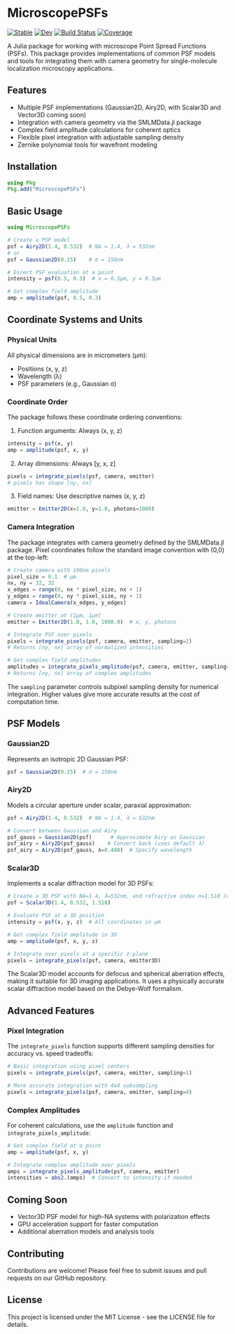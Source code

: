 # MicroscopePSFs

[![Stable](https://img.shields.io/badge/docs-stable-blue.svg)](https://JuliaSMLM.github.io/MicroscopePSFs.jl/stable)
[![Dev](https://img.shields.io/badge/docs-dev-blue.svg)](https://JuliaSMLM.github.io/MicroscopePSFs.jl/dev)
[![Build Status](https://github.com/JuliaSMLM/MicroscopePSFs.jl/actions/workflows/CI.yml/badge.svg?branch=main)](https://github.com/JuliaSMLM/MicroscopePSFs.jl/actions/workflows/CI.yml?query=branch%3Amain)
[![Coverage](https://codecov.io/gh/JuliaSMLM/MicroscopePSFs.jl/branch/main/graph/badge.svg)](https://codecov.io/gh/JuliaSMLM/MicroscopePSFs.jl)

A Julia package for working with microscope Point Spread Functions (PSFs). This package provides implementations of common PSF models and tools for integrating them with camera geometry for single-molecule localization microscopy applications.

## Features

- Multiple PSF implementations (Gaussian2D, Airy2D, with Scalar3D and Vector3D coming soon)
- Integration with camera geometry via the SMLMData.jl package
- Complex field amplitude calculations for coherent optics
- Flexible pixel integration with adjustable sampling density
- Zernike polynomial tools for wavefront modeling

## Installation

```julia
using Pkg
Pkg.add("MicroscopePSFs")
```

## Basic Usage

```julia
using MicroscopePSFs

# Create a PSF model
psf = Airy2D(1.4, 0.532)  # NA = 1.4, λ = 532nm
# or
psf = Gaussian2D(0.15)    # σ = 150nm

# Direct PSF evaluation at a point
intensity = psf(0.5, 0.3)  # x = 0.5μm, y = 0.3μm

# Get complex field amplitude
amp = amplitude(psf, 0.5, 0.3)
```

## Coordinate Systems and Units

### Physical Units
All physical dimensions are in micrometers (μm):
- Positions (x, y, z)
- Wavelength (λ)
- PSF parameters (e.g., Gaussian σ)

### Coordinate Order
The package follows these coordinate ordering conventions:

1. Function arguments: Always (x, y, z)
```julia
intensity = psf(x, y)
amp = amplitude(psf, x, y)
```

2. Array dimensions: Always [y, x, z]
```julia
pixels = integrate_pixels(psf, camera, emitter)
# pixels has shape [ny, nx]
```

3. Field names: Use descriptive names (x, y, z)
```julia
emitter = Emitter2D(x=1.0, y=1.0, photons=1000)
```

### Camera Integration

The package integrates with camera geometry defined by the SMLMData.jl package. Pixel coordinates follow the standard image convention with (0,0) at the top-left:

```julia
# Create camera with 100nm pixels
pixel_size = 0.1  # μm
nx, ny = 32, 32
x_edges = range(0, nx * pixel_size, nx + 1)
y_edges = range(0, ny * pixel_size, ny + 1)
camera = IdealCamera(x_edges, y_edges)

# Create emitter at (1μm, 1μm)
emitter = Emitter2D(1.0, 1.0, 1000.0)  # x, y, photons

# Integrate PSF over pixels
pixels = integrate_pixels(psf, camera, emitter, sampling=2)
# Returns [ny, nx] array of normalized intensities

# Get complex field amplitudes
amplitudes = integrate_pixels_amplitude(psf, camera, emitter, sampling=2)
# Returns [ny, nx] array of complex amplitudes
```

The `sampling` parameter controls subpixel sampling density for numerical integration. Higher values give more accurate results at the cost of computation time.

## PSF Models

### Gaussian2D
Represents an isotropic 2D Gaussian PSF:

```julia
psf = Gaussian2D(0.15)  # σ = 150nm
```

### Airy2D
Models a circular aperture under scalar, paraxial approximation:

```julia
psf = Airy2D(1.4, 0.532)  # NA = 1.4, λ = 532nm

# Convert between Gaussian and Airy
psf_gauss = Gaussian2D(psf)      # Approximate Airy as Gaussian
psf_airy = Airy2D(psf_gauss)    # Convert back (uses default λ)
psf_airy = Airy2D(psf_gauss, λ=0.488)  # Specify wavelength
```

### Scalar3D
Implements a scalar diffraction model for 3D PSFs:

```julia
# Create a 3D PSF with NA=1.4, λ=532nm, and refractive index n=1.518 (oil)
psf = Scalar3D(1.4, 0.532, 1.518)

# Evaluate PSF at a 3D position
intensity = psf(x, y, z)  # All coordinates in μm

# Get complex field amplitude in 3D
amp = amplitude(psf, x, y, z)

# Integrate over pixels at a specific z-plane
pixels = integrate_pixels(psf, camera, emitter3D)
```

The Scalar3D model accounts for defocus and spherical aberration effects, making it suitable for 3D imaging applications. It uses a physically accurate scalar diffraction model based on the Debye-Wolf formalism.

## Advanced Features

### Pixel Integration
The `integrate_pixels` function supports different sampling densities for accuracy vs. speed tradeoffs:

```julia
# Basic integration using pixel centers
pixels = integrate_pixels(psf, camera, emitter, sampling=1)

# More accurate integration with 4x4 subsampling
pixels = integrate_pixels(psf, camera, emitter, sampling=4)
```

### Complex Amplitudes
For coherent calculations, use the `amplitude` function and `integrate_pixels_amplitude`:

```julia
# Get complex field at a point
amp = amplitude(psf, x, y)

# Integrate complex amplitude over pixels
amps = integrate_pixels_amplitude(psf, camera, emitter)
intensities = abs2.(amps)  # Convert to intensity if needed
```

## Coming Soon

- Vector3D PSF model for high-NA systems with polarization effects
- GPU acceleration support for faster computation
- Additional aberration models and analysis tools

## Contributing

Contributions are welcome! Please feel free to submit issues and pull requests on our GitHub repository.

## License

This project is licensed under the MIT License - see the LICENSE file for details.